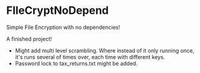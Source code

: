 # FIleCryptNoDepend
Simple File Encryption with no dependencies!

A finished project! 

* Might add multi level scrambling. Where instead of it only running once, it's runs several of times over, each time with different keys.
* Password lock to tax_returns.txt might be added.
